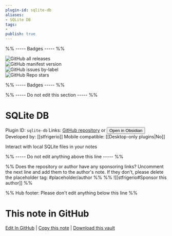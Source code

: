 ```yaml
---
plugin-id: sqlite-db
aliases:
- SQLite DB
tags: 
- 
publish: true
---
```


%% ----- Badges ----- %%

![GitHub all releases](https://img.shields.io/github/downloads/stfrigerio/sqliteDB/total?color=573E7A&logo=github&style=for-the-badge)   
![GitHub manifest version](https://img.shields.io/github/manifest-json/v/stfrigerio/sqliteDB?color=573E7A&logo=github&style=for-the-badge)   
![GitHub issues by-label](https://img.shields.io/github/issues/stfrigerio/sqliteDB/help%20wanted?color=573E7A&logo=github&style=for-the-badge)   
![GitHub Repo stars](https://img.shields.io/github/stars/stfrigerio/sqliteDB?color=573E7A&logo=github&style=for-the-badge)

%% ----- Badges ----- %%

%% ----- Do not edit this section ----- %%

# SQLite DB

Plugin ID: `sqlite-db`
Links: [GitHub repository](https://github.com/stfrigerio/sqliteDB) or [<button id=HH>Open in Obsidian</button>](obsidian://show-plugin?id=sqlite-db)
Developed by: [[stfrigerio]]
Mobile compatible: [[Desktop-only plugins|No]]

Interact with local SQLite files in your notes

%% ----- Do not edit anything above this line ----- %% 

%% Does the repository or author have any sponsoring links? Uncomment the next line and add them to the author's note. If they don't, please delete the placeholder tag: #placeholder/author %%
%% ![[stfrigerio#Sponsor this author]] %%

%% Hub footer: Please don't edit anything below this line %%

# This note in GitHub

<span class="git-footer">[Edit In GitHub](https://github.dev/obsidian-community/obsidian-hub/blob/main/02%20-%20Community%20Expansions/02.05%20All%20Community%20Expansions/Plugins/sqlite-db.md "git-hub-edit-note") | [Copy this note](https://raw.githubusercontent.com/obsidian-community/obsidian-hub/main/02%20-%20Community%20Expansions/02.05%20All%20Community%20Expansions/Plugins/sqlite-db.md "git-hub-copy-note") | [Download this vault](https://github.com/obsidian-community/obsidian-hub/archive/refs/heads/main.zip "git-hub-download-vault") </span>
